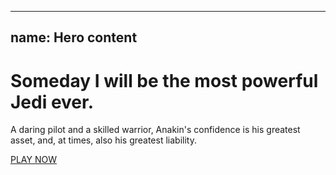 
---
name: Hero content
---
<div class="ui-module ui-module-hero">
  <h1>Someday I will be the most powerful Jedi ever.</h1>
  <p class="text--sub">A daring pilot and a skilled warrior, Anakin&apos;s confidence is his greatest asset, and, at times, also his greatest liability.</p><a href="#" class="btn btn--primary btn--large btn--alpha">PLAY NOW</a>
</div>